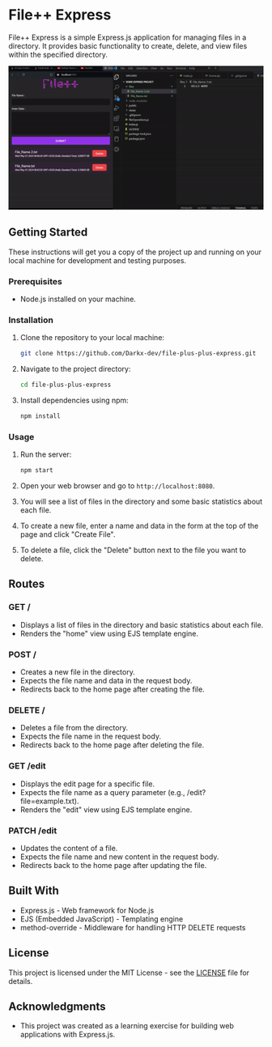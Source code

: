 # File++ Express

File++ Express is a simple Express.js application for managing files in a directory. It provides basic functionality to create, delete, and view files within the specified directory.

![](https://raw.githubusercontent.com/Darkx-dev/file-plus-plus-express/main/sample.gif)

## Getting Started

These instructions will get you a copy of the project up and running on your local machine for development and testing purposes.

### Prerequisites

- Node.js installed on your machine.

### Installation

1. Clone the repository to your local machine:

    ```bash
    git clone https://github.com/Darkx-dev/file-plus-plus-express.git
    ```

2. Navigate to the project directory:

    ```bash
    cd file-plus-plus-express
    ```

3. Install dependencies using npm:

    ```bash
    npm install
    ```

### Usage

1. Run the server:

    ```bash
    npm start
    ```

2. Open your web browser and go to `http://localhost:8080`.

3. You will see a list of files in the directory and some basic statistics about each file.

4. To create a new file, enter a name and data in the form at the top of the page and click "Create File".

5. To delete a file, click the "Delete" button next to the file you want to delete.

## Routes

### GET /

- Displays a list of files in the directory and basic statistics about each file.
- Renders the "home" view using EJS template engine.

### POST /

- Creates a new file in the directory.
- Expects the file name and data in the request body.
- Redirects back to the home page after creating the file.

### DELETE /

- Deletes a file from the directory.
- Expects the file name in the request body.
- Redirects back to the home page after deleting the file.

### GET /edit

- Displays the edit page for a specific file.
- Expects the file name as a query parameter (e.g., /edit?file=example.txt).
- Renders the "edit" view using EJS template engine.

### PATCH /edit

- Updates the content of a file.
- Expects the file name and new content in the request body.
- Redirects back to the home page after updating the file.

## Built With

- Express.js - Web framework for Node.js
- EJS (Embedded JavaScript) - Templating engine
- method-override - Middleware for handling HTTP DELETE requests

## License

This project is licensed under the MIT License - see the [LICENSE](LICENSE) file for details.

## Acknowledgments

- This project was created as a learning exercise for building web applications with Express.js.
